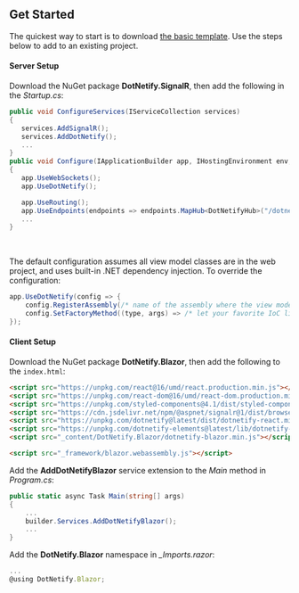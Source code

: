 ## Get Started

The quickest way to start is to download [the basic template](https://github.com/dsuryd/dotNetify-Blazor/tree/master/Templates). Use the steps below to add to an existing project.

#### Server Setup

Download the NuGet package **DotNetify.SignalR**, then add the following in the _Startup.cs_:

```csharp
public void ConfigureServices(IServiceCollection services)
{
   services.AddSignalR();
   services.AddDotNetify();
   ...
}
public void Configure(IApplicationBuilder app, IHostingEnvironment env, ILoggerFactory loggerFactory)
{
   app.UseWebSockets();
   app.UseDotNetify();

   app.UseRouting();
   app.UseEndpoints(endpoints => endpoints.MapHub<DotNetifyHub>("/dotnetify"));
   ...
}
```

<br/>

The default configuration assumes all view model classes are in the web project, and uses built-in .NET dependency injection. To override the configuration:

```csharp
app.UseDotNetify(config => {
    config.RegisterAssembly(/* name of the assembly where the view model classes are located */);
    config.SetFactoryMethod((type, args) => /* let your favorite IoC library creates the view model instance */);
});
```

#### Client Setup

Download the NuGet package **DotNetify.Blazor**, then add the following to the `index.html`:

```html
<script src="https://unpkg.com/react@16/umd/react.production.min.js"></script>
<script src="https://unpkg.com/react-dom@16/umd/react-dom.production.min.js"></script>
<script src="https://unpkg.com/styled-components@4.1/dist/styled-components.min.js"></script>
<script src="https://cdn.jsdelivr.net/npm/@aspnet/signalr@1/dist/browser/signalr.min.js"></script>
<script src="https://unpkg.com/dotnetify@latest/dist/dotnetify-react.min.js"></script>
<script src="https://unpkg.com/dotnetify-elements@latest/lib/dotnetify-elements.bundle.js"></script>
<script src="_content/DotNetify.Blazor/dotnetify-blazor.min.js"></script>

<script src="_framework/blazor.webassembly.js"></script>
```

Add the **AddDotNetifyBlazor** service extension to the _Main_ method in _Program.cs_:

```csharp
public static async Task Main(string[] args)
{
    ...
    builder.Services.AddDotNetifyBlazor();
    ...
}
```

Add the **DotNetify.Blazor** namespace in _\_Imports.razor_:

```jsx
...
@using DotNetify.Blazor;
```

